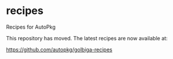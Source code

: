 recipes
=======

Recipes for AutoPkg

This repository has moved. The latest recipes are now available at:

https://github.com/autopkg/golbiga-recipes
